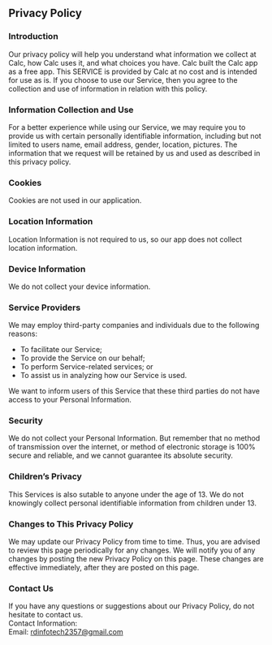 Privacy Policy  
----------------

### Introduction  
Our privacy policy will help you understand what information we collect at Calc, how Calc uses it, and what choices you have.
Calc built the Calc app as a free app. This SERVICE is provided by Calc at no cost and is intended for use as is.
If you choose to use our Service, then you agree to the collection and use of information in  relation with this policy.

### Information Collection and Use  
For a better experience while using our Service, we may require you to provide us with certain personally identifiable information, including but not limited to users name, email address, gender, location, pictures. The information that we request will be retained by us and used as described in this privacy policy.   

### Cookies  
Cookies are not used in our application.  

### Location Information  
Location Information is not required to us, so our app does not collect location information.  

### Device Information  
We do not collect your device information.

### Service Providers  
We may employ third-party companies and individuals due to the following reasons:  
* To facilitate our Service;
* To provide the Service on our behalf;
* To perform Service-related services; or
* To assist us in analyzing how our Service is used.  

We want to inform users of this Service that these third parties do not have access to your Personal Information.

### Security  
We do not collect your Personal Information. But remember that no method of transmission over  the internet, or method of electronic storage is 100% secure and reliable, and we cannot guarantee its absolute security.  

### Children’s Privacy  
This Services is also sutable to anyone under the age of 13. We do not knowingly collect personal identifiable information from children under 13. 

### Changes to This Privacy Policy  
We may update our Privacy Policy from time to time. Thus, you are advised to review this page periodically for any changes. We will notify you of any changes by posting the new Privacy Policy on this page. These changes are effective immediately, after they are posted on this page.  

### Contact Us  
If you have any questions or suggestions about our Privacy Policy, do not hesitate to contact us.  
Contact Information:  
Email: rdinfotech2357@gmail.com
